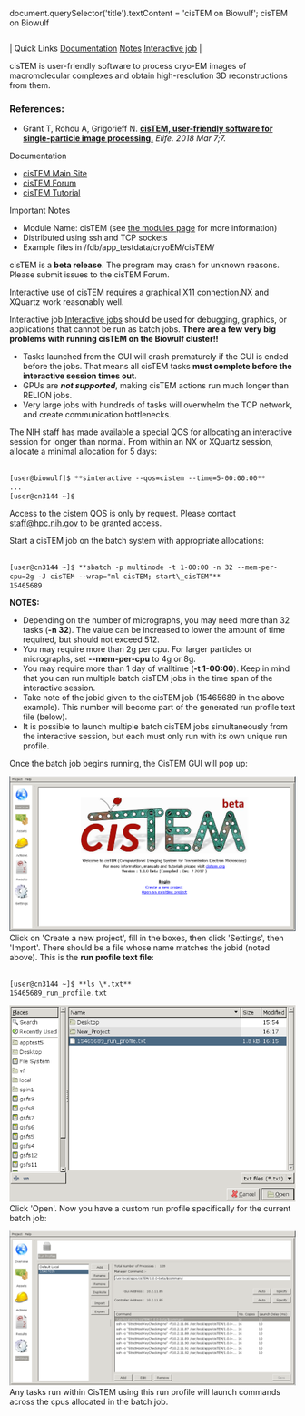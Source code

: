 

document.querySelector('title').textContent = 'cisTEM on Biowulf';
cisTEM on Biowulf


|  |
| --- |
| 
Quick Links
[Documentation](#doc)
[Notes](#notes)
[Interactive job](#int) 
 |



cisTEM is user-friendly software to process cryo-EM images of macromolecular complexes and obtain high-resolution 3D reconstructions from them.



### References:


* Grant T, Rohou A, Grigorieff N. 
 [**cisTEM, user-friendly software for single-particle image processing.**](https://www.ncbi.nlm.nih.gov/pubmed/29513216)
*Elife. 2018 Mar 7;7.*


Documentation
* [cisTEM Main Site](https://cistem.org/)
* [cisTEM Forum](https://cistem.org/forum)
* [cisTEM Tutorial](cisTEM_tutorial.pdf)


Important Notes
* Module Name: cisTEM (see [the modules page](/apps/modules.html) for more information)
* Distributed using ssh and TCP sockets
* Example files in /fdb/app\_testdata/cryoEM/cisTEM/


cisTEM is a **beta release**. The program may crash for unknown reasons. Please submit issues to the cisTEM Forum.


Interactive use of cisTEM requires a  [graphical X11 connection](https://hpc.nih.gov/docs/connect.html).NX and XQuartz work reasonably well.


Interactive job
[Interactive jobs](/docs/userguide.html#int) should be used for debugging, graphics, or applications that cannot be run as batch jobs.
**There are a few very big problems with running cisTEM on the Biowulf cluster!!**


* Tasks launched from the GUI will crash prematurely if the GUI is ended before the jobs. That means all cisTEM tasks **must complete before the interactive session times out**.
* GPUs are ***not supported***, making cisTEM actions run much longer than RELION jobs.
* Very large jobs with hundreds of tasks will overwhelm the TCP network, and create communication bottlenecks.


The NIH staff has made available a special QOS for allocating an interactive session for longer than normal. From within an NX or XQuartz session, allocate a minimal allocation for 5 days:



```

[user@biowulf]$ **sinteractive --qos=cistem --time=5-00:00:00**
...
[user@cn3144 ~]$

```

Access to the cistem QOS is only by request. Please contact staff@hpc.nih.gov to be granted access.


Start a cisTEM job on the batch system with appropriate allocations:



```

[user@cn3144 ~]$ **sbatch -p multinode -t 1-00:00 -n 32 --mem-per-cpu=2g -J cisTEM --wrap="ml cisTEM; start\_cisTEM"**
15465689

```

**NOTES:**


* Depending on the number of micrographs, you may need more than 32 tasks (**-n 32**). The value can be increased to lower the amount of time required, but should not exceed 512.
* You may require more than 2g per cpu. For larger particles or micrographs, set **--mem-per-cpu** to 4g or 8g.
* You may require more than 1 day of walltime (**-t 1-00:00**). Keep in mind that you can run multiple batch cisTEM jobs in the time span of the interactive session.
* Take note of the jobid given to the cisTEM job (15465689 in the above example). This number will become part of the generated run profile text file (below).
* It is possible to launch multiple batch cisTEM jobs simultaneously from the interactive session, but each must only run with its own unique run profile.


Once the batch job begins running, the CisTEM GUI will pop up:


![cisTEM splash page](cisTEM_1_new.png)
Click on 'Create a new project', fill in the boxes, then click 'Settings', then 'Import'. There should be a file whose name matches the jobid (noted above). This is the **run profile text file**:



```

[user@cn3144 ~]$ **ls \*.txt**
15465689_run_profile.txt

```

![cisTEM run_profile import](cisTEM_2_new.png)
Click 'Open'. Now you have a custom run profile specifically for the current batch job:


![cisTEM run_profile import](cisTEM_3_new.png)
Any tasks run within CisTEM using this run profile will launch commands across the cpus allocated in the batch job.




